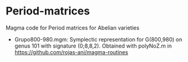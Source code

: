 # Period-matrices
Magma code for Period matrices for Abelian varieties
- Grupo800-980.mgm: Symplectic representation for G(800,980) on genus 101 with signature (0;8,8,2). Obtained with polyNoZ.m in https://github.com/rojas-ani/magma-routines
